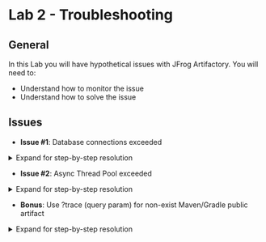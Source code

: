 # Lab 2 - Troubleshooting

## General

In this Lab you will have hypothetical issues with JFrog Artifactory.
You will need to:
* Understand how to monitor the issue
* Understand how to solve the issue

## Issues

* **Issue #1**: Database connections exceeded

<details>
    <summary>Expand for step-by-step resolution</summary>

* **Resolution**:
    * Monitoring
        * Option 1 - Logs
            * Connect to your JFrog Artifactory instance using SSH
            * Navigate to: `$JFROG_HOME/artifactory/var/log/`
            * Find the error log message in: `artifactory-service.log`
              ```
              [http-nio-8081-exec-9765] Timeout: Pool empty. Unable to fetch a connection in 120 seconds, none available[size:98; busy:98; idle:0; lastwait:120000]
              ```
        * Option 2 - JMX
            * Use Artifactory JMX MBeans (with JConsole) as described here:
              https://www.jfrog.com/confluence/display/JFROG/Artifactory+JMX+MBeans
            * Based on this option:
            
            ![JMX DB Connections](images/i1.png?raw=true "JMX DB Connections")
              
    * Troubleshooting
        * Control the database connection pool with the `system.yaml` file:
        ```
        artifactory:
          database:
            maxOpenConnections: 300
          ...    
        access:
          database:
            maxOpenConnections: 300
          ...
        metadata:
          database:
            maxOpenConnections: 300
        ```
</details>

* **Issue #2**: Async Thread Pool exceeded

<details>
    <summary>Expand for step-by-step resolution</summary>

* **Resolution**:
    * Monitoring
        * Connect to your JFrog Artifactory instance using SSH
        * Navigate to: `$JFROG_HOME/artifactory/var/log/`
        * Find the error log message in: `artifactory-service.log`
          ```
          java.util.concurrent.ThreadPoolExecutor@434c855e[Running, pool size = 32, active threads = 32, queued tasks = 10000, completed tasks = 1190411]
          ```
    * Troubleshooting
        * Control the Async Thread pool size & queue 
            * Navigate to: `$JFROG_HOME/artifactory/var/etc/artifactory/`
            * Edit `artifactory.system.properties`
            * Tune pool & queue parameters: ((Shouldn’t be more than 8x the machine CPU cores))
            ```
            artifactory.async.corePoolSize = 128
            artifactory.async.poolMaxQueueSize = 100000
            ```
        
</details>


* **Bonus**: Use ?trace (query param) for non-exist Maven/Gradle public artifact

<details>
    <summary>Expand for step-by-step resolution</summary>

* **Resolution**:
    * Navigate to `https://your_jfrog_artifactory_host:your_jfrog_artifactory_port/artifactory/[[REPO_NAME]]/jfree/jfreechart/1.0.0/jfreechart-1.0.0.jar?trace?trace` (with your preferred browser)
    * Find at the trace the origin (repository name) of the artifact:
      ![trace](images/bonus.png?raw=true "trace")

</details>